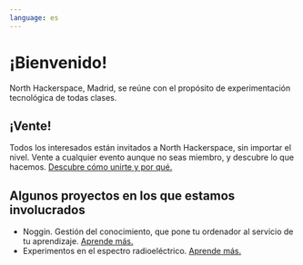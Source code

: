 ```yaml
---
language: es
---
```

# ¡Bienvenido!

North Hackerspace, Madrid, se reúne con el propósito de experimentación tecnológica de todas clases.

## ¡Vente!
Todos los interesados están invitados a North Hackerspace, sin importar el nivel. Vente a cualquier evento aunque no seas miembro, y descubre lo que hacemos. [Descubre cómo unirte y por qué.](./unete)

## Algunos proyectos en los que estamos involucrados
* Noggin. Gestión del conocimiento, que pone tu ordenador al servicio de tu aprendizaje. [Aprende más.](./noggin)
* Experimentos en el espectro radioeléctrico. [Aprende más.](./radioaficion) 
